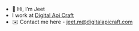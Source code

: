 - 👋 Hi, I’m Jeet 
- I work at <a href='https://digitalapicraft.com/' target="_BLANK">Digital Api Craft</a>
- :envelope: Contact me here - jeet.m@digitalapicraft.com
<!-- - 👀 I’m interested in Frontend development
- 🌱 I’m currently learning Reactjs
- 💞️ I’m looking to collaborate on ... -->
<!-- - 📫 How to reach me jeet.m@digitalapicraft.com -->

<!---
jeet-dac/jeet-dac is a ✨ special ✨ repository because its `README.md` (this file) appears on your GitHub profile.
You can click the Preview link to take a look at your changes.
--->
